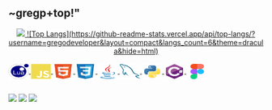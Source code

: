 ## ~gregp+top!"

<div align="center">
  <a href="https://github.com/gregodeveloper">
  <img height="130em" src="https://github-readme-stats.vercel.app/api?username=gregodeveloper&show_icons=true&theme=dracula&include_all_commits=true&count_private=true"/>
![Top Langs](https://github-readme-stats.vercel.app/api/top-langs/?username=gregodeveloper&layout=compact&langs_count=6&theme=dracula&hide=html)
</div>
<div style="display: inline_block"><br>
  <img align="center" alt="Lua" height="30" width="40" src="https://raw.githubusercontent.com/devicons/devicon/master/icons/lua/lua-original.svg">
  <img align="center" alt="Javascript" height="30" width="40" src="https://raw.githubusercontent.com/devicons/devicon/master/icons/javascript/javascript-plain.svg">
  <img align="center" alt="HTML" height="30" width="40" src="https://raw.githubusercontent.com/devicons/devicon/master/icons/html5/html5-original.svg">
  <img align="center" alt="CSS" height="30" width="40" src="https://raw.githubusercontent.com/devicons/devicon/master/icons/css3/css3-original.svg">
  <img align="center" alt="Java" height="30" width="40" src="https://raw.githubusercontent.com/devicons/devicon/master/icons/java/java-original.svg">
  <img align="center" alt="MySql" height="30" width="40" src="https://raw.githubusercontent.com/devicons/devicon/master/icons/mysql/mysql-original.svg">
  <img align="center" alt="Python" height="30" width="40" src="https://raw.githubusercontent.com/devicons/devicon/master/icons/python/python-original.svg">
  <img align="center" alt="Csharp" height="30" width="40" src="https://raw.githubusercontent.com/devicons/devicon/master/icons/csharp/csharp-original.svg">
  <img align="center" alt="Figma" height="30" width="40" src="https://raw.githubusercontent.com/devicons/devicon/master/icons/figma/figma-original.svg">
</div>
  
  ##
 
<div> 
  <a href="https://instagram.com/grego.seven" target="_blank"><img src="https://img.shields.io/badge/-Instagram-%23E4405F?style=for-the-badge&logo=instagram&logoColor=white" target="_blank"></a>
 	<a href="https://www.twitch.tv/grego7k" target="_blank"><img src="https://img.shields.io/badge/Twitch-9146FF?style=for-the-badge&logo=twitch&logoColor=white" target="_blank"></a>
 <a href="https://discord.gg/frp" target="_blank"><img src="https://img.shields.io/badge/Discord-7289DA?style=for-the-badge&logo=discord&logoColor=white" target="_blank"></a> 
</div>
